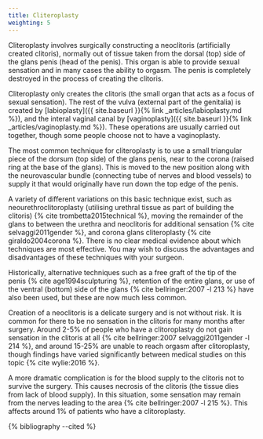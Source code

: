 ```yaml
---
title: Cliteroplasty
weighting: 5
---
```


Cliteroplasty involves surgically constructing a neoclitoris (artificially created clitoris), normally out of tissue taken from the dorsal (top) side of the glans penis (head of the penis). This organ is able to provide sexual sensation and in many cases the ability to orgasm. The penis is completely destroyed in the process of creating the clitoris.

Cliteroplasty only creates the clitoris (the small organ that acts as a focus of sexual sensation). The rest of the vulva (external part of the genitalia) is created by [labioplasty]({{ site.baseurl }}{% link _articles/labioplasty.md %}), and the interal vaginal canal by [vaginoplasty]({{ site.baseurl }}{% link _articles/vaginoplasty.md %}). These operations are usually carried out together, though some people choose not to have a vaginoplasty.

The most common technique for cliteroplasty is to use a small triangular piece of the dorsum (top side) of the glans penis, near to the corona (raised ring at the base of the glans). This is moved to the new position along with the neurovascular bundle (connecting tube of nerves and blood vessels) to supply it that would originally have run down the top edge of the penis.

A variety of different variations on this basic technique exist, such as neourethroclitoroplasty (utilising urethral tissue as part of building the clitoris) {% cite trombetta2015technical %}, moving the remainder of the glans to between the urethra and neoclitoris for additional sensation {% cite selvaggi2011gender %}, and corona glans cliteroplasty {% cite giraldo2004corona %}. There is no clear medical evidence about which techniques are most effective. You may wish to discuss the advantages and disadvantages of these techniques with your surgeon. 

Historically, alternative techniques such as a free graft of the tip of the penis {% cite age1994sculpturing %}, retention of the entire glans, or use of the ventral (bottom) side of the glans {% cite bellringer:2007 -l 213 %} have also been used, but these are now much less common.

Creation of a neoclitoris is a delicate surgery and is not without risk. It is common for there to be no sensation in the clitoris for many months after surgery. Around 2-5% of people who have a clitoroplasty do not gain sensation in the clitoris at all {% cite bellringer:2007 selvaggi2011gender  -l 214 %}, and around 15-25% are unable to reach orgasm after clitoroplasty, though findings have varied significantly between medical studies on this topic {% cite wylie:2016 %}.

A more dramatic complication is for the blood supply to the clitoris not to survive the surgery. This causes necrosis of the clitoris (the tissue dies from lack of blood supply). In this situation, some sensation may remain from the nerves leading to the area {% cite bellringer:2007 -l 215 %}. This affects around 1% of patients who have a clitoroplasty. 

{% bibliography --cited %}